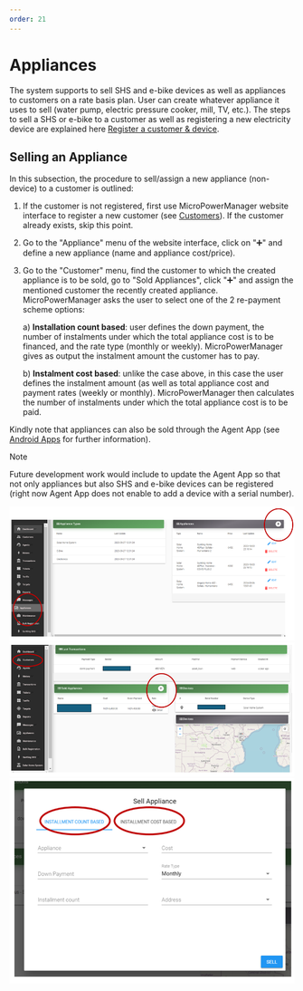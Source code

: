 ```yaml
---
order: 21
---
```


# Appliances

The system supports to sell SHS and e-bike devices as well as appliances to customers on a rate basis plan.
User can create whatever appliance it uses to sell (water pump, electric pressure cooker, mill, TV, etc.).
The steps to sell a SHS or e-bike to a customer as well as registering a new electricity device are explained here [Register a customer & device](/usage-guide/beforeusing#register-a-customer-device).

## Selling an Appliance

In this subsection, the procedure to sell/assign a new appliance (non-device) to a customer is outlined:

1. If the customer is not registered, first use MicroPowerManager website interface to register a new customer (see [Customers](customers)).
   If the customer already exists, skip this point.

2. Go to the "Appliance" menu of the website interface, click on ":heavy_plus_sign:" and define a new appliance (name and appliance cost/price).

3. Go to the "Customer" menu, find the customer to which the created appliance is to be sold, go to "Sold Appliances", click ":heavy_plus_sign:" and assign the mentioned customer the recently created appliance.
   MicroPowerManager asks the user to select one of the 2 re-payment scheme options:

   a) **Installation count based**: user defines the down payment, the number of instalments under which the total appliance cost is to be financed, and the rate type (monthly or weekly).
   MicroPowerManager gives as output the instalment amount the customer has to pay.

   b) **Instalment cost based**: unlike the case above, in this case the user defines the instalment amount (as well as total appliance cost and payment rates (weekly or monthly).
   MicroPowerManager then calculates the number of instalments under which the total appliance cost is to be paid.

Kindly note that appliances can also be sold through the Agent App (see [Android Apps](/usage-guide/android-apps) for further information).

> [!NOTE]
> Future development work would include to update the Agent App so that not only appliances but also SHS and e-bike devices can be registered (right now Agent App does not enable to add a device with a serial number).

![New Appliance](images/new-appliance.png)
![Customer Sold Appliance](images/customer-sold-appliance.png)
![Appliance Payment Scheme](images/appliance-payment-scheme.png)
